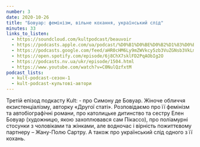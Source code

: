 ```yaml
---
number: 3
date: 2020-10-26
title: "Бовуар: фемінізм, вільне кохання, український слід"
minutes: 33
links_to_listen:
  - https://soundcloud.com/kultpodcast/beauvoir
  - https://podcasts.apple.com/ua/podcast/%D0%B1%D0%BE%D0%B2%D1%83%D0%B0%D1%80-%D1%84%D0%B5%D0%BC%D1%96%D0%BD%D1%96%D0%B7%D0%BC-%D0%B2%D1%96%D0%BB%D1%8C%D0%BD%D0%B5-%D0%BA%D0%BE%D1%85%D0%B0%D0%BD%D0%BD%D1%8F-%D1%83%D0%BA%D1%80%D0%B0%D1%97%D0%BD%D1%81%D1%8C%D0%BA%D0%B8%D0%B9-%D1%81%D0%BB%D1%96%D0%B4/id1581339249?i=1000532083318
  - https://podcasts.google.com/feed/aHR0cHM6Ly9mZWVkcy5zb3VuZGNsb3VkLmNvbS91c2Vycy9zb3VuZGNsb3VkOnVzZXJzOjg5MjM3MjAyNy9zb3VuZHMucnNz/episode/dGFnOnNvdW5kY2xvdWQsMjAxMDp0cmFja3MvOTE3OTI3MzUw
  - https://open.spotify.com/episode/6j8ChX7sklFD2PqAObIg2O
  - https://podcasts.nv.ua/ukr/episode/1504.html
  - https://www.youtube.com/watch?v=C0NulQzfxtM
podcast_lists:
  - kult-podcast-сезон-1
  - kult-podcast-культові-автори
---
```


Третій епізод подкасту Kult: - про Симону де Бовуар. Жіноче обличчя
екзистенціалізму, авторку «Другої статі».  Розповідаємо про її фемінізм та
автобіографічні романи,  про католицьке дитинство та сестру Елен Бовуар
(художницю, якою захоплювався сам Пікассо), про поліамурні стосунки з
чоловіками та жінками, але водночас і вірність пожиттєвому партнеру – Жану-Полю
Сартру. А також про український слід одного з її кохань.
